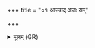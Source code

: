 +++
title = "०१ आज्याद् अजः सम्"

+++
<details><summary>मूलम् (GR)</summary>

आज्याद् अजः सम् अभवद्  
देशेभ्य ओदना इमे ।  
तान् अपश्यद् बृहस्पतिः  
स वै पञ्चौदनो ऽभवत् ॥
</details>